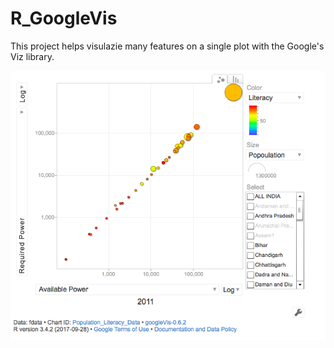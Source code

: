 # R_GoogleVis

This project helps visulazie many features on a single plot with the Google's Viz library.

![Alt text](RequiredvsActual_Power.png?raw=true "IPL Dashboard")
